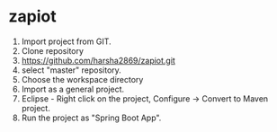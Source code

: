 # zapiot

1. Import project from GIT.
2. Clone repository
3. https://github.com/harsha2869/zapiot.git
4. select "master" repository.
5. Choose the workspace directory
6. Import as a general project.
7. Eclipse - Right click on the project, Configure -> Convert to Maven project.
8. Run the project as "Spring Boot App".

